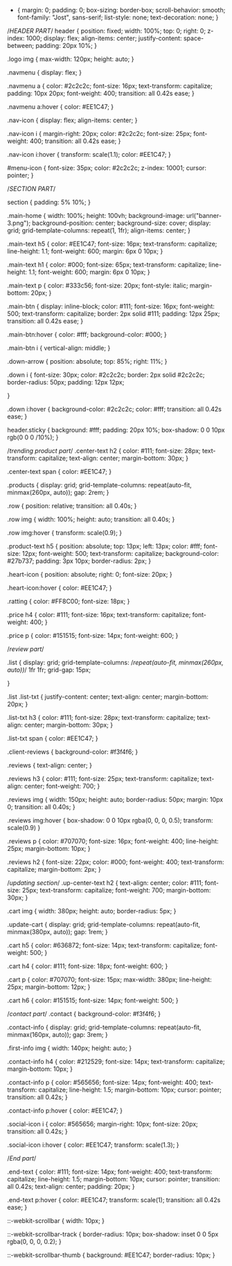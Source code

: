 * {
    margin: 0;
    padding: 0;
    box-sizing: border-box;
    scroll-behavior: smooth;
    font-family: "Jost", sans-serif;
    list-style: none;
    text-decoration: none;
}

/*HEADER PART*/
header {
    position: fixed;
    width: 100%;
    top: 0;
    right: 0;
    z-index: 1000;
    display: flex;
    align-items: center;
    justify-content: space-between;
    padding: 20px 10%;
}

.logo img {
    max-width: 120px;
    height: auto;
}

.navmenu {
    display: flex;
}

.navmenu a {
    color: #2c2c2c;
    font-size: 16px;
    text-transform: capitalize;
    padding: 10px 20px;
    font-weight: 400;
    transition: all 0.42s ease;
}

.navmenu a:hover {
    color: #EE1C47;
}

.nav-icon {
    display: flex;
    align-items: center;
}

.nav-icon i {
    margin-right: 20px;
    color: #2c2c2c;
    font-size: 25px;
    font-weight: 400;
    transition: all 0.42s ease;
}

.nav-icon i:hover {
    transform: scale(1.1);
    color: #EE1C47;
}

#menu-icon {
    font-size: 35px;
    color: #2c2c2c;
    z-index: 10001;
    cursor: pointer;
}

/*SECTION PART*/

section {
    padding: 5% 10%;
}

.main-home {
    width: 100%;
    height: 100vh;
    background-image: url("banner-3.png");
    background-position: center;
    background-size: cover;
    display: grid;
    grid-template-columns: repeat(1, 1fr);
    align-items: center;
}

.main-text h5 {
    color: #EE1C47;
    font-size: 16px;
    text-transform: capitalize;
    line-height: 1.1;
    font-weight: 600;
    margin: 6px 0 10px;
}

.main-text h1 {
    color: #000;
    font-size: 65px;
    text-transform: capitalize;
    line-height: 1.1;
    font-weight: 600;
    margin: 6px 0 10px;
}

.main-text p {
    color: #333c56;
    font-size: 20px;
    font-style: italic;
    margin-bottom: 20px;
}

.main-btn {
    display: inline-block;
    color: #111;
    font-size: 16px;
    font-weight: 500;
    text-transform: capitalize;
    border: 2px solid #111;
    padding: 12px 25px;
    transition: all 0.42s ease;
}

.main-btn:hover {
    color: #fff;
    background-color: #000;
}

.main-btn i {
    vertical-align: middle;
}

.down-arrow {
    position: absolute;
    top: 85%;
    right: 11%;
}

.down i {
    font-size: 30px;
    color: #2c2c2c;
    border: 2px solid #2c2c2c;
    border-radius: 50px;
    padding: 12px 12px;

}

.down i:hover {
    background-color: #2c2c2c;
    color: #fff;
    transition: all 0.42s ease;
}

header.sticky {
    background: #fff;
    padding: 20px 10%;
    box-shadow: 0 0 10px rgb(0 0 0 /10%);
}

/*trending product part*/
.center-text h2 {
    color: #111;
    font-size: 28px;
    text-transform: capitalize;
    text-align: center;
    margin-bottom: 30px;
}

.center-text span {
    color: #EE1C47;
}

.products {
    display: grid;
    grid-template-columns: repeat(auto-fit, minmax(260px, auto));
    gap: 2rem;
}

.row {
    position: relative;
    transition: all 0.40s;
}

.row img {
    width: 100%;
    height: auto;
    transition: all 0.40s;
}

.row img:hover {
    transform: scale(0.9);
}

.product-text h5 {
    position: absolute;
    top: 13px;
    left: 13px;
    color: #fff;
    font-size: 12px;
    font-weight: 500;
    text-transform: capitalize;
    background-color: #27b737;
    padding: 3px 10px;
    border-radius: 2px;
}

.heart-icon {
    position: absolute;
    right: 0;
    font-size: 20px;
}

.heart-icon:hover {
    color: #EE1C47;
}

.ratting {
    color: #FF8C00;
    font-size: 18px;
}

.price h4 {
    color: #111;
    font-size: 16px;
    text-transform: capitalize;
    font-weight: 400;
}

.price p {
    color: #151515;
    font-size: 14px;
    font-weight: 600;
}

/*review part*/


.list {
    display: grid;
    grid-template-columns:
        /*repeat(auto-fit, minmax(260px, auto))*/
        1fr 1fr;
    grid-gap: 15px;


}

.list .list-txt {
    justify-content: center;
    text-align: center;
    margin-bottom: 20px;
}

.list-txt h3 {
    color: #111;
    font-size: 28px;
    text-transform: capitalize;
    text-align: center;
    margin-bottom: 30px;
}

.list-txt span {
    color: #EE1C47;
}

.client-reviews {
    background-color: #f3f4f6;
}

.reviews {
    text-align: center;
}

.reviews h3 {
    color: #111;
    font-size: 25px;
    text-transform: capitalize;
    text-align: center;
    font-weight: 700;
}

.reviews img {
    width: 150px;
    height: auto;
    border-radius: 50px;
    margin: 10px 0;
    transition: all 0.40s;
}

.reviews img:hover {
    box-shadow: 0 0 10px rgba(0, 0, 0, 0.5);
    transform: scale(0.9)
}

.reviews p {
    color: #707070;
    font-size: 16px;
    font-weight: 400;
    line-height: 25px;
    margin-bottom: 10px;
}

.reviews h2 {
    font-size: 22px;
    color: #000;
    font-weight: 400;
    text-transform: capitalize;
    margin-bottom: 2px;
}


/*updating section*/
.up-center-text h2 {
    text-align: center;
    color: #111;
    font-size: 25px;
    text-transform: capitalize;
    font-weight: 700;
    margin-bottom: 30px;
}

.cart img {
    width: 380px;
    height: auto;
    border-radius: 5px;
}

.update-cart {
    display: grid;
    grid-template-columns: repeat(auto-fit, minmax(380px, auto));
    gap: 1rem;
}

.cart h5 {
    color: #636872;
    font-size: 14px;
    text-transform: capitalize;
    font-weight: 500;
}

.cart h4 {
    color: #111;
    font-size: 18px;
    font-weight: 600;
}

.cart p {
    color: #707070;
    font-size: 15px;
    max-width: 380px;
    line-height: 25px;
    margin-bottom: 12px;
}

.cart h6 {
    color: #151515;
    font-size: 14px;
    font-weight: 500;
}

/*contact part*/
.contact {
    background-color: #f3f4f6;
}

.contact-info {
    display: grid;
    grid-template-columns: repeat(auto-fit, minmax(160px, auto));
    gap: 3rem;
}

.first-info img {
    width: 140px;
    height: auto;
}

.contact-info h4 {
    color: #212529;
    font-size: 14px;
    text-transform: capitalize;
    margin-bottom: 10px;
}

.contact-info p {
    color: #565656;
    font-size: 14px;
    font-weight: 400;
    text-transform: capitalize;
    line-height: 1.5;
    margin-bottom: 10px;
    cursor: pointer;
    transition: all 0.42s;
}

.contact-info p:hover {
    color: #EE1C47;
}

.social-icon i {
    color: #565656;
    margin-right: 10px;
    font-size: 20px;
    transition: all 0.42s;
}

.social-icon i:hover {
    color: #EE1C47;
    transform: scale(1.3);
}

/*End part*/

.end-text {
    color: #111;
    font-size: 14px;
    font-weight: 400;
    text-transform: capitalize;
    line-height: 1.5;
    margin-bottom: 10px;
    cursor: pointer;
    transition: all 0.42s;
    text-align: center;
    padding: 20px;
}

.end-text p:hover {
    color: #EE1C47;
    transform: scale(1);
    transition: all 0.42s ease;
}

::-webkit-scrollbar {
    width: 10px;
}

::-webkit-scrollbar-track {
    border-radius: 10px;
    box-shadow: inset 0 0 5px rgba(0, 0, 0, 0.2);
}

::-webkit-scrollbar-thumb {
    background: #EE1C47;
    border-radius: 10px;
}
